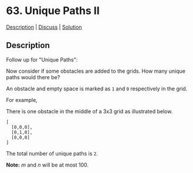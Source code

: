 # 63. Unique Paths II

[Description](https://leetcode.com/problems/unique-paths-ii/description/) | 
[Discuss](https://leetcode.com/problems/unique-paths-ii/discuss/) | 
[Solution](https://leetcode.com/problems/unique-paths-ii/solution/)

## Description

Follow up for &#34;Unique Paths&#34;:

Now consider if some obstacles are added to the grids. How many unique paths would there be?

An obstacle and empty space is marked as `1` and `0` respectively in the grid.

For example,  

There is one obstacle in the middle of a 3x3 grid as illustrated below.

```
[
  [0,0,0],
  [0,1,0],
  [0,0,0]
]
```

The total number of unique paths is `2`.

**Note:** _m_ and _n_ will be at most 100.
